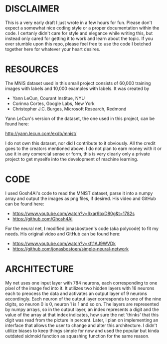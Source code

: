 # DISCLAIMER
This is a very early draft I just wrote in a few hours for fun. Please don't expect a somewhat nice coding style or a proper documentation within the code. I certanly didn't care for style and elegance while writing this, but instead only cared for getting it to work and learn about the topic. If you ever stumble upon this repo, please feel free to use the code I botched together here for whatever your heart desires.

# RESOURCES
The MNIS dataset used in this small project consists of 60,000 training images
with labels and 10,000 examples with labels. It was created by

- Yann LeCun, Courant Institue, NYU<br>
- Corinna Cortes, Google Labs, New York<br>
- Christopher J.C. Burges, Microsoft Research, Redmond<br>

Yann LeCun's version of the dataset, the one used in this project, can be found here:

http://yann.lecun.com/exdb/mnist/

I do not own this dataset, nor did I contribute to it obviously. All the credit goes to the creators mentioned above.
I do not plan to earn money with it or use it in any comercial sense or form, this is very clearly only a private project to
get myselfe into the development of machine learning.


# CODE
I used Gosh4AI's code to read the MNIST dataset, parse it into a numpy array and output the images as png files, if desired.
His video and GitHub can be found here:

- https://www.youtube.com/watch?v=6xar6bxD80g&t=1782s
- https://github.com/Ghosh4AI


For the neural net, I modified jonasbostoen's code (aka polycode) to fit my needs. His original video and GitHub can be found here:
 
- https://www.youtube.com/watch?v=kft1AJ9WVDk
- https://github.com/jonasbostoen/simple-neural-network


# ARCHITECTURE

My net uses one input layer with 784 neurons, each corresponding to one pixel of the image fed into it. It utilizes two hidden layers with 16 neurons each to preocess the data and activates an output layer of 9 neurons accordingly. Each neuron of the output layer corresponds to one of the nine digits, so neuron 0 is 0, neuron 1 is 1 and so on. The layers are represented by numpy arrays, so in the output layer, an index represents a digit and the value of the array at that index indicates, how sure the net 'thinks' that this digit was read from the picture in percent. Later, i plan on implementing an interface that allows the user to change and alter this architecture. I didn't utilize biases to keep things simple for now and used the popular but kinda outdated sidmoid function as squashing function for the same reason.
